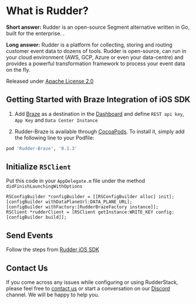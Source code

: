 # What is Rudder?

**Short answer:**
Rudder is an open-source Segment alternative written in Go, built for the enterprise. .

**Long answer:**
Rudder is a platform for collecting, storing and routing customer event data to dozens of tools. Rudder is open-source, can run in your cloud environment (AWS, GCP, Azure or even your data-centre) and provides a powerful transformation framework to process your event data on the fly.

Released under [Apache License 2.0](https://www.apache.org/licenses/LICENSE-2.0)

## Getting Started with Braze Integration of iOS SDK
1. Add [Braze](https://www.braze.com) as a destination in the [Dashboard](https://app.rudderstack.com/) and define ```REST api key```, ```App Key``` and ```Data Center Instance```

2. Rudder-Braze is available through [CocoaPods](https://cocoapods.org). To install it, simply add the following line to your Podfile:

```ruby
pod 'Rudder-Braze', '0.1.3'
```

## Initialize ```RSClient```
Put this code in your ```AppDelegate.m``` file under the method ```didFinishLaunchingWithOptions```
```
RSConfigBuilder *configBuilder = [[RSConfigBuilder alloc] init];
[configBuilder withDataPlaneUrl:DATA_PLANE_URL];
[configBuilder withFactory:[RudderBrazeFactory instance]];
RSClient *rudderClient = [RSClient getInstance:WRITE_KEY config:[configBuilder build]];
```

## Send Events
Follow the steps from [Rudder iOS SDK](https://github.com/rudderlabs/rudder-sdk-ios)

## Contact Us
If you come across any issues while configuring or using RudderStack, please feel free to [contact us](https://rudderstack.com/contact/) or start a conversation on our [Discord](https://discordapp.com/invite/xNEdEGw) channel. We will be happy to help you.
